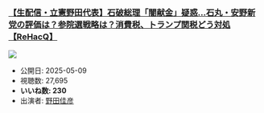 ### [【生配信・立憲野田代表】石破総理「闇献金」疑惑...石丸・安野新党の評価は？参院選戦略は？消費税、トランプ関税どう対処【ReHacQ】](https://www.youtube.com/watch?v=DbSTJ9bDgQs)
[![](https://img.youtube.com/vi/DbSTJ9bDgQs/sddefault.jpg)](https://www.youtube.com/watch?v=DbSTJ9bDgQs)
-   公開日: 2025-05-09
-   視聴数: 27,695
-   **いいね数: 230**
-   出演者: [野田佳彦](/rehacq_fan/people/野田佳彦 "wikilink")
